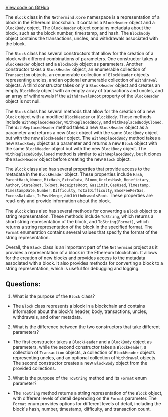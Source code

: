 [View code on GitHub](https://github.com/nethermindeth/nethermind/Nethermind.Core/Block.cs)

The `Block` class in the `Nethermind.Core` namespace is a representation of a block in the Ethereum blockchain. It contains a `BlockHeader` object and a `BlockBody` object. The `BlockHeader` object contains metadata about the block, such as the block number, timestamp, and hash. The `BlockBody` object contains the transactions, uncles, and withdrawals associated with the block.

The `Block` class has several constructors that allow for the creation of a block with different combinations of parameters. One constructor takes a `BlockHeader` object and a `BlockBody` object as parameters. Another constructor takes a `BlockHeader` object, an enumerable collection of `Transaction` objects, an enumerable collection of `BlockHeader` objects representing uncles, and an optional enumerable collection of `Withdrawal` objects. A third constructor takes only a `BlockHeader` object and creates an empty `BlockBody` object with an empty array of transactions and uncles, and an array of withdrawals if the `WithdrawalsRoot` property of the `BlockHeader` object is not null.

The `Block` class has several methods that allow for the creation of a new `Block` object with a modified `BlockHeader` or `BlockBody`. These methods include `WithReplacedHeader`, `WithReplacedBody`, and `WithReplacedBodyCloned`. The `WithReplacedHeader` method takes a new `BlockHeader` object as a parameter and returns a new `Block` object with the same `BlockBody` object but with the new `BlockHeader` object. The `WithReplacedBody` method takes a new `BlockBody` object as a parameter and returns a new `Block` object with the same `BlockHeader` object but with the new `BlockBody` object. The `WithReplacedBodyCloned` method is similar to `WithReplacedBody`, but it clones the `BlockHeader` object before creating the new `Block` object.

The `Block` class also has several properties that provide access to the metadata in the `BlockHeader` object. These properties include `Hash`, `ParentHash`, `Nonce`, `MixHash`, `ExtraData`, `Bloom`, `UnclesHash`, `Beneficiary`, `Author`, `StateRoot`, `TxRoot`, `ReceiptsRoot`, `GasLimit`, `GasUsed`, `Timestamp`, `TimestampDate`, `Number`, `Difficulty`, `TotalDifficulty`, `BaseFeePerGas`, `ExcessDataGas`, `IsPostMerge`, and `WithdrawalsRoot`. These properties are read-only and provide information about the block.

The `Block` class also has several methods for converting a `Block` object to a string representation. These methods include `ToString`, which returns a short string representation of the block, and `ToString(Format)`, which returns a string representation of the block in the specified format. The `Format` enumeration contains several values that specify the format of the string representation.

Overall, the `Block` class is an important part of the `Nethermind` project as it provides a representation of a block in the Ethereum blockchain. It allows for the creation of new blocks and provides access to the metadata associated with a block. It also provides methods for converting a block to a string representation, which is useful for debugging and logging.
## Questions: 
 1. What is the purpose of the `Block` class?
- The `Block` class represents a block in a blockchain and contains information about the block's header, body, transactions, uncles, withdrawals, and other metadata.

2. What is the difference between the two constructors that take different parameters?
- The first constructor takes a `BlockHeader` and a `BlockBody` object as parameters, while the second constructor takes a `BlockHeader`, a collection of `Transaction` objects, a collection of `BlockHeader` objects representing uncles, and an optional collection of `Withdrawal` objects. The second constructor creates a new `BlockBody` object from the provided collections.

3. What is the purpose of the `ToString` method and its `Format` enum parameter?
- The `ToString` method returns a string representation of the `Block` object, with different levels of detail depending on the `Format` parameter. The `Format` enum provides options for different levels of detail, including the block's hash, number, timestamp, difficulty, and transaction count.